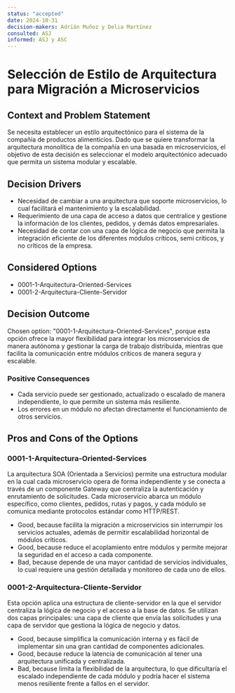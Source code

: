 ```yaml
---
status: "accepted"
date: 2024-10-31
decision-makers: Adrián Muñoz y Delia Martínez
consulted: ASJ
informed: ASJ y ASC
---
```


# Selección de Estilo de Arquitectura para Migración a Microservicios

## Context and Problem Statement

Se necesita establecer un estilo arquitectónico para el sistema de la compañía de productos alimenticios. Dado que se quiere transformar la arquitectura monolítica de la compañía en una basada en microservicios, el objetivo de esta decisión es seleccionar el modelo arquitectónico adecuado que permita un sistema modular y escalable.

## Decision Drivers

* Necesidad de cambiar a una arquitectura que soporte microservicios, lo cual facilitará el mantenimiento y la escalabilidad.
* Requerimiento de una capa de acceso a datos que centralice y gestione la información de los clientes, pedidos, y demás datos empresariales.
* Necesidad de contar con una capa de lógica de negocio que permita la integración eficiente de los diferentes módulos críticos, semi críticos, y no críticos de la empresa.

## Considered Options

* 0001-1-Arquitectura-Oriented-Services
* 0001-2-Arquitectura-Cliente-Servidor

## Decision Outcome

Chosen option: "0001-1-Arquitectura-Oriented-Services", porque esta opción ofrece la mayor flexibilidad para integrar los microservicios de manera autónoma y gestionar la carga de trabajo distribuida, mientras que facilita la comunicación entre módulos críticos de manera segura y escalable.

### Positive Consequences

* Cada servicio puede ser gestionado, actualizado o escalado de manera independiente, lo que permite un sistema más resiliente.
* Los errores en un módulo no afectan directamente el funcionamiento de otros servicios.

## Pros and Cons of the Options

### 0001-1-Arquitectura-Oriented-Services

La arquitectura SOA (Orientada a Servicios) permite una estructura modular en la cual cada microservicio opera de forma independiente y se conecta a través de un componente Gateway que centraliza la autenticación y enrutamiento de solicitudes. Cada microservicio abarca un módulo específico, como clientes, pedidos, rutas y pagos, y cada módulo se comunica mediante protocolos estándar como HTTP/REST.

* Good, because facilita la migración a microservicios sin interrumpir los servicios actuales, además de permitir escalabilidad horizontal de módulos críticos.
* Good, because reduce el acoplamiento entre módulos y permite mejorar la seguridad en el acceso a cada componente.
* Bad, because depende de una mayor cantidad de servicios individuales, lo cual requiere una gestión detallada y monitoreo de cada uno de ellos.

### 0001-2-Arquitectura-Cliente-Servidor

Esta opción aplica una estructura de cliente-servidor en la que el servidor centraliza la lógica de negocio y el acceso a la base de datos. Se utilizan dos capas principales: una capa de cliente que envía las solicitudes y una capa de servidor que gestiona la lógica de negocio y datos.

* Good, because simplifica la comunicación interna y es fácil de implementar sin una gran cantidad de componentes adicionales.
* Good, because reduce la latencia de comunicación al tener una arquitectura unificada y centralizada.
* Bad, because limita la flexibilidad de la arquitectura, lo que dificultaría el escalado independiente de cada módulo y podría hacer el sistema menos resiliente frente a fallos en el servidor.
